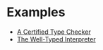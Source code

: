 Examples
========

- [A Certified Type Checker](https://github.com/leanprover/lean4/blob/master/doc/examples/tc.lean)
- [The Well-Typed Interpreter](https://github.com/leanprover/lean4/blob/master/doc/examples/interp.lean)
